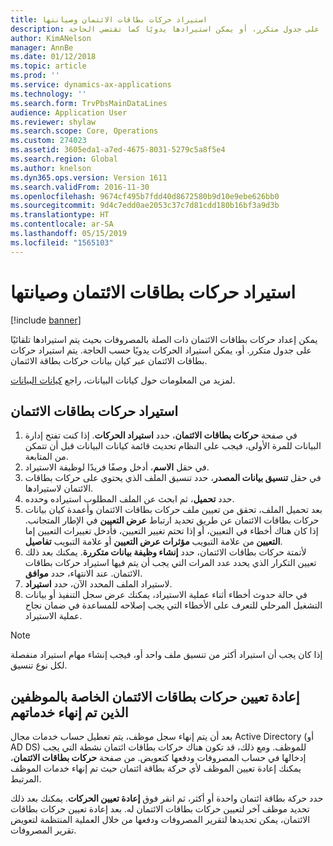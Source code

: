 ```yaml
---
title: استيراد حركات بطاقات الائتمان وصيانتها
description: يشرح هذا الموضوع كيفية استيراد حركات بطاقات الائتمان ذات الصلة بالمصروفات وصيانتها. يمكن إعداد هذه الحركات بحيث يتم استيرادها تلقائيًا على جدول متكرر، أو يمكن استيرادها يدويًا كما تقتضي الحاجة.
author: KimANelson
manager: AnnBe
ms.date: 01/12/2018
ms.topic: article
ms.prod: ''
ms.service: dynamics-ax-applications
ms.technology: ''
ms.search.form: TrvPbsMainDataLines
audience: Application User
ms.reviewer: shylaw
ms.search.scope: Core, Operations
ms.custom: 274023
ms.assetid: 3605eda1-a7ed-4675-8031-5279c5a8f5e4
ms.search.region: Global
ms.author: knelson
ms.dyn365.ops.version: Version 1611
ms.search.validFrom: 2016-11-30
ms.openlocfilehash: 9674cf495b7fdd40d8672580b9d10e9ebe626bb0
ms.sourcegitcommit: 9d4c7edd0ae2053c37c7d81cdd180b16bf3a9d3b
ms.translationtype: HT
ms.contentlocale: ar-SA
ms.lasthandoff: 05/15/2019
ms.locfileid: "1565103"
---
```

# <a name="import-and-maintain-credit-card-transactions"></a>استيراد حركات بطاقات الائتمان وصيانتها

[!include [banner](../includes/banner.md)]

يمكن إعداد حركات بطاقات الائتمان ذات الصلة بالمصروفات بحيث يتم استيرادها تلقائيًا على جدول متكرر. أو، يمكن استيراد الحركات يدويًا حسب الحاجة. يتم استيراد حركات بطاقات الائتمان عبر كيان بيانات حركات بطاقة الائتمان.

لمزيد من المعلومات حول كيانات البيانات، راجع [كيانات البيانات](../../dev-itpro/data-entities/data-entities.md).

## <a name="import-credit-card-transactions"></a>استيراد ‏‏حركات بطاقات الائتمان

1. في صفحة **حركات بطاقات الائتمان‬**، حدد **استيراد الحركات**. إذا كنت تفتح إدارة البيانات للمرة الأولى، فيجب على النظام تحديث قائمة كيانات البيانات قبل أن تتمكن من المتابعة.
2. في حقل **الاسم**، أدخل وصفًا فريدًا لوظيفة الاستيراد.
3. في حقل **تنسيق بيانات المصدر**، حدد تنسيق الملف الذي يحتوي على حركات بطاقات الائتمان لاستيرادها.
4. حدد **تحميل**، ثم ابحث عن الملف المطلوب استيراده وحدده.
5. بعد تحميل الملف، تحقق من تعيين ملف حركات بطاقات الائتمان وأعمدة كيان بيانات حركات بطاقات الائتمان عن طريق تحديد ارتباط **عرض التعيين‬** في الإطار المتجانب. إذا كان هناك أخطاء في التعيين، أو إذا تحتم تغيير التعيين، فأدخل تغييرات التعيين إما من علامة التبويب **مؤثرات عرض التعيين** أو علامة التبويب **تفاصيل‏‎ التعيين**.
6. لأتمتة حركات بطاقات الائتمان، حدد **إنشاء وظيفة بيانات متكررة‬**. يمكنك بعد ذلك تعيين التكرار الذي يحدد عدد المرات التي يجب أن يتم فيها استيراد حركات بطاقات الائتمان. عند الانتهاء، حدد **موافق**.
7. لاستيراد الملف المحدد الآن، حدد **استيراد**.
8. في حالة حدوث أخطاء أثناء عملية الاستيراد، يمكنك عرض سجل التنفيذ أو بيانات التشغيل المرحلي‬ للتعرف على الأخطاء التي يجب إصلاحه للمساعدة في ضمان نجاح عملية الاستيراد.

> [!NOTE]
> إذا كان يجب أن استيراد أكثر من تنسيق ملف واحد أو، فيجب إنشاء مهام استيراد منفصلة لكل نوع تنسيق.

## <a name="reassign-the-credit-card-transactions-for-terminated-employees"></a>إعادة تعيين حركات بطاقات الائتمان الخاصة بالموظفين الذين تم إنهاء خدماتهم

بعد أن يتم إنهاء سجل موظف، يتم تعطيل حساب خدمات مجال Active Directory (أو AD DS) للموظف. ومع ذلك، قد تكون هناك حركات بطاقات ائتمان نشطة التي يجب إدخالها في حساب المصروفات ودفعها كتعويض. من صفحة **حركات بطاقات الائتمان**، يمكنك إعادة تعيين الموظف لأي حركة بطاقة ائتمان حيث تم إنهاء خدمات الموظف المرتبط.

حدد حركة بطاقة ائتمان واحدة أو أكثر، ثم انقر فوق **إعادة تعيين الحركات**. يمكنك بعد ذلك تحديد موظف آخر لتعيين حركات بطاقات الائتمان له. بعد إعادة تعيين حركات بطاقات الائتمان، يمكن تحديدها لتقرير المصروفات ودفعها من خلال العملية المنتظمة لتعويض تقرير المصروفات.
